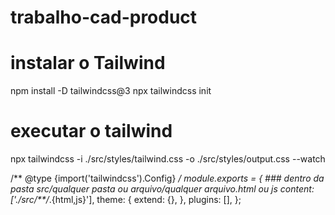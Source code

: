 # trabalho-cad-product

# instalar o Tailwind
npm install -D tailwindcss@3
npx tailwindcss init

# executar o tailwind 
npx tailwindcss -i ./src/styles/tailwind.css -o ./src/styles/output.css --watch

/** @type {import('tailwindcss').Config} */
module.exports = {
    ### dentro da pasta src/qualquer pasta ou arquivo/qualquer arquivo.html ou js
  content: ['./src/**/*.{html,js}'],
  theme: {
    extend: {},
  },
  plugins: [],
};

 
